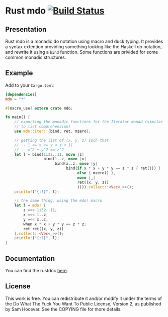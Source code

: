 # Rust mdo [![Build Status](https://travis-ci.org/TeXitoi/rust-mdo.svg?branch=master)](https://travis-ci.org/TeXitoi/rust-mdo)

## Presentation

Rust mdo is a monadic do notation using macro and duck typing.  It
provides a syntax extention providing something looking like the
Haskell do notation, and rewrite it using a `bind` function.  Some
functions are privided for some common monadic structures.

## Example

Add to your `Cargo.toml`:
```toml
[dependencies]
mdo = "*"
```

```rust
#[macro_use] extern crate mdo;

fn main() {
    // exporting the monadic functions for the Iterator monad (similar
    // to list comprehension)
    use mdo::iter::{bind, ret, mzero};

    // getting the list of (x, y, z) such that
    //  - 1 <= x <= y < z < 11
    //  - x^2 + y^2 == z^2
    let l = bind(1i32..11, move |z|
                 bind(1..z, move |x|
                      bind(x..z, move |y|
                           bind(if x * x + y * y == z * z { ret(()) }
                                else { mzero() },
                                move |_|
                                ret((x, y, z))
                                )))).collect::<Vec<_>>();
    println!("{:?}", l);

    // the same thing, using the mdo! macro
    let l = mdo! {
        z =<< 1i32..11;
        x =<< 1..z;
        y =<< x..z;
        when x * x + y * y == z * z;
        ret ret((x, y, z))
    }.collect::<Vec<_>>();
    println!("{:?}", l);
}
```

## Documentation

You can find the rustdoc [here](https://texitoi.eu/rust/mdo/).

## License

This work is free. You can redistribute it and/or modify it under the
terms of the Do What The Fuck You Want To Public License, Version 2,
as published by Sam Hocevar. See the COPYING file for more details.

